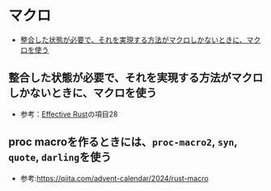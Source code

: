 
# マクロ

- [整合した状態が必要で、それを実現する方法がマクロしかないときに、マクロを使う](#整合した状態が必要でそれを実現する方法がマクロしかないときにマクロを使う)

## 整合した状態が必要で、それを実現する方法がマクロしかないときに、マクロを使う

- 参考：[Effective Rust](https://www.oreilly.co.jp/books/9784814400942/)の項目28

## proc macroを作るときには、`proc-macro2`, `syn`, `quote`, `darling`を使う

- 参考:https://qiita.com/advent-calendar/2024/rust-macro
